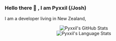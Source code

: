 ### Hello there 👋 <!--, General Kenobi -->, I am Pyxxil (/Josh)

I am a developer living in New Zealand,

<p align="center">
  <img src="https://github-readme-stats.vercel.app/api?username=pyxxil&show_icons=true&theme=tokyonight" alt="Pyxxil's GitHub Stats" />
  <br />
  <img src="https://github-readme-stats.vercel.app/api/top-langs/?username=pyxxil&layout=compact&theme=tokyonight" alt="Pyxxil's Language Stats" />
</p>
